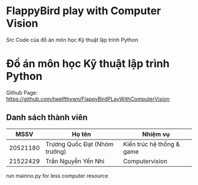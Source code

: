 # FlappyBird play with Computer Vision
Src Code của đồ án môn học Kỹ thuật lập trình Python


# Đồ án môn học Kỹ thuật lập trình Python
Github Page: https://github.com/twelfthywn/FlappyBirdPLayWithComputerVision
## Danh sách thành viên
| MSSV | Họ tên |Nhiệm vụ|
| --- | ----------- |--------------------|
| 20521180 | Trương Quốc Đạt (Nhóm trưởng) |Kiến trúc hệ thống & game|
| 21522429 | Trần Nguyễn Yến Nhi |Computervision|

run mainno.py for less computer resource
